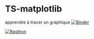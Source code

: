 # TS-matplotlib
apprendre à tracer un graphique
[![Binder](https://mybinder.org/badge_logo.svg)](https://mybinder.org/v2/gh/CDERYCKE/TS-matplotlib/HEAD)

[![Basthon](https://basthon.fr/theme/assets/img/basthon.svg)](https://notebook.basthon.fr/?from=https://github.com/CDERYCKE/TS-matplotlib/graphiques.ipynb)
